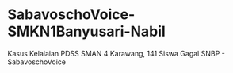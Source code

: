 # SabavoschoVoice-SMKN1Banyusari-Nabil
Kasus Kelalaian PDSS SMAN 4 Karawang, 141 Siswa Gagal SNBP - SabavoschoVoice
